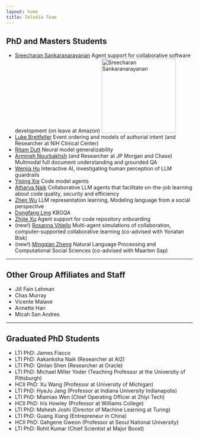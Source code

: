 ```yaml
---
layout: home
title: Teledia Team
---
```

## PhD and Masters Students

-  [Sreecharan Sankaranarayanan](https://www.linkedin.com/in/sreecharansankaranarayanan/) Agent support for collaborative software development (on leave at Amazon) <img src="https://teel.cs.cmu.edu/img/sree.jpg" alt="Sreecharan Sankaranarayanan" width="200">
- [Luke Breitfeller](https://www.lti.cs.cmu.edu/people/students/breitfeller-luke.html) Event ordering and models of authorial intent (and Researcher at NIH Clinical Center)
- [Ritam Dutt](https://shorit.github.io/) Neural model generalizability
- [Armineh Nourbakhsh](https://scholar.google.com/citations?user=Itf3MeIAAAAJ&hl=en) (and Researcher at JP Morgan and Chase) Multmodal full document understanding and grounded QA
- [Wenjia Hu](https://scholar.google.com/citations?user=qklNza8AAAAJ&hl=en) Interactive AI, investigating human perception of LLM guardrails
- [Yiqing Xie](https://yiqingxyq.github.io/) Code model agents
- [Atharva Naik](https://atharva-naik.github.io/) Collaborative LLM agents that facilitate on-the-job learning about code quality, security and efficiency
- [Zhen Wu](https://www.lti.cs.cmu.edu/people/students/wu-zhen.html) LLM representation learning, Modeling language from a social perspective 
- [Dongfang Ling](https://www.linkedin.com/in/dongfang-ling/?locale=en_US) KBGQA
- [Zhijie Xu](https://scholar.google.com/citations?user=ksZUhSIAAAAJ&hl=en) Agent support for code repository onboarding  
- (new!) [Rosanna Vitiello](https://rosavitiello.github.io/) Multi-agent simulations of collaboration, computer-supported collaborative learning (co-advised with Yonatan Bisk)
- (new!) [Mingqian Zheng](https://eeelisa.github.io/) Natural Language Processing and Computational Social Sciences (co-advised with Maarten Sap)

---

## Other Group Affiliates and Staff

- Jill Fain Lehman
- Chas Murray
- Vicente Malave
- Annette Han
- Micah San Andres

---
## Graduated PhD Students

- LTI PhD: James Fiacco
- LTI PhD: Aakanksha Naik (Researcher at AI2)
- LTI PhD: Qinlan Shen (Researcher at Oracle)
- LTI PhD: Michael Miller Yoder (Teaching Professor at the University of Pittsburgh)
- HCII PhD: Xu Wang (Professor at University of Michigan)
- LTI PhD: HyeJu Jang (Professor at Indiana University Indianapolis)
- LTI PhD: Miamiao Wen (Chief Operating Officer at Zhiyi Tech)
- HCII PhD: Iris Howley (Professor at Williams College)
- LTI PhD: Mahesh Joshi (Director of Machine Learning at Turing)
- LTI PhD: Guang Xiang (Entrepreneur in China)
- HCII PhD: Gahgene Gweon (Professor at Seoul National University)
- LTI PhD: Rohit Kumar (Chief Scientist at Major Boost)

